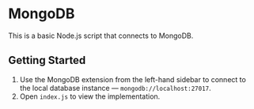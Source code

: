 # MongoDB

This is a basic Node.js script that connects to MongoDB.

## Getting Started

1. Use the MongoDB extension from the left-hand sidebar to connect to the local database instance — `mongodb://localhost:27017`.
1. Open `index.js` to view the implementation.

